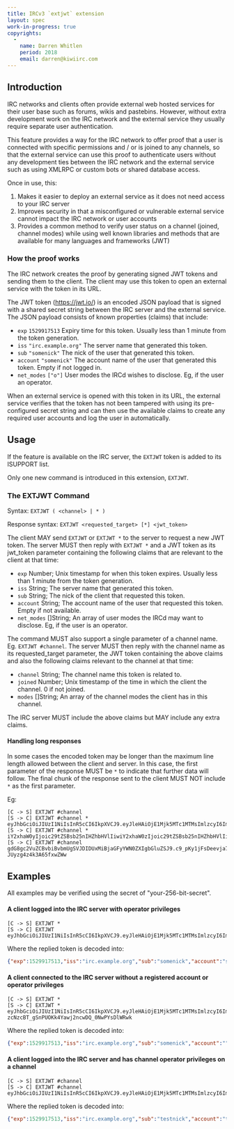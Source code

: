 ```yaml
---
title: IRCv3 `extjwt` extension
layout: spec
work-in-progress: true
copyrights:
  -
    name: Darren Whitlen
    period: 2018
    email: darren@kiwiirc.com
---
```

## Introduction

IRC networks and clients often provide external web hosted services for their user base such as forums, wikis and pastebins. However, without extra development work on the IRC network and the external service they usually require separate user authentication.

This feature provides a way for the IRC network to offer proof that a user is connected with specific permissions and / or is joined to any channels, so that the external service can use this proof to authenticate users without any development ties between the IRC network and the external service such as using XMLRPC or custom bots or shared database access.

Once in use, this:
1. Makes it easier to deploy an external service as it does not need access to your IRC server
2. Improves security in that a misconfigured or vulnerable external service cannot impact the IRC network or user accounts
3. Provides a common method to verify user status on a channel (joined, channel modes) while using well known libraries and methods that are available for many languages and frameworks (JWT)

### How the proof works

The IRC network creates the proof by generating signed JWT tokens and sending them to the client. The client may use this token to open an external service with the token in its URL.

The JWT token (https://jwt.io/) is an encoded JSON payload that is signed with a shared secret string between the IRC server and the external service. The JSON payload consists of known properties (claims) that include:
* `exp` `1529917513` Expiry time for this token. Usually less than 1 minute from the token generation.
* `iss` `"irc.example.org"` The server name that generated this token.
* `sub` `"somenick"` The nick of the user that generated this token.
* `account` `"somenick"` The account name of the user that generated this token. Empty if not logged in.
* `net_modes` `["o"]` User modes the IRCd wishes to disclose. Eg, if the user an operator.

When an external service is opened with this token in its URL, the external service verifies that the token has not been tampered with using its pre-configured secret string and can then use the available claims to create any required user accounts and log the user in automatically.

## Usage

If the feature is available on the IRC server, the `EXTJWT` token is added to its ISUPPORT list.

Only one new command is introduced in this extension, `EXTJWT`.

### The EXTJWT Command

Syntax: `EXTJWT ( <channel> | * )`

Response syntax: `EXTJWT <requested_target> [*] <jwt_token>`

The client MAY send `EXTJWT` or `EXTJWT *` to the server to request a new JWT token. The server MUST then reply with `EXTJWT *` and a JWT token as its jwt_token parameter containing the following claims that are relevant to the client at that time:

* `exp` Number; Unix timestamp for when this token expires. Usually less than 1 minute from the token generation.
* `iss` String; The server name that generated this token.
* `sub` String; The nick of the client that requested this token.
* `account` String; The account name of the user that requested this token. Empty if not available.
* `net_modes` []String; An array of user modes the IRCd may want to disclose. Eg, if the user is an operator.

The command MUST also support a single parameter of a channel name. Eg. `EXTJWT #channel`. The server MUST then reply with the channel name as its requested_target parameter, the JWT token containing the above claims and also the following claims relevant to the channel at that time:

* `channel` String; The channel name this token is related to.
* `joined` Number; Unix timestamp of the time in which the client the channel. 0 if not joined.
* `modes` []String; An array of the channel modes the client has in this channel.

The IRC server MUST include the above claims but MAY include any extra claims.

#### Handling long responses

In some cases the encoded token may be longer than the maximum line length allowed between the client and server. In this case, the first parameter of the response MUST be `*` to indicate that further data will follow. The final chunk of the response sent to the client MUST NOT include `*` as the first parameter.

Eg:
~~~
[C -> S] EXTJWT #channel
[S -> C] EXTJWT #channel * eyJhbGciOiJIUzI1NiIsInR5cCI6IkpXVCJ9.eyJleHAiOjE1Mjk5MTc1MTMsImlzcyI6ImlyYy5leGFtcGxlLm9yZyIsIm5pY2siOiJ0ZXN0bmljayIsImFjY291bnQiOiJ0ZXN0bmljayIsIm5ldF9tb2RlcyI6W10sImNoYW5uZWwiOiIjY2hhbm5lbCIsImpvaW5lZCI6dHJ1ZSwidGltZV9qb2luZWQiOjE1Mjk5MTc1MDEsIm1vZGVzIjpbIm8iXSwiY2xhaW0xIjoic29tZSBsb25nIHZhbHVlIiw
[S -> C] EXTJWT #channel * iY2xhaW0yIjoic29tZSBsb25nIHZhbHVlIiwiY2xhaW0zIjoic29tZSBsb25nIHZhbHVlIiwiY2xhaW00Ijoic29tZSBsb25nIHZhbHVlIiwiY2xhaW01Ijoic29tZSBsb25nIHZhbHVlIiwiY2xhaW02Ijoic29tZSBsb25nIHZhbHVlIiwiY2xhaW03Ijoic29tZSBsb25nIHZhbHVlIiwiY2xhaW04Ijoic29tZSBsb25nZXIgdmFsdWUgdG8gbWFrZSBzdXJlIHRoaXMgdG9rZW4gaXMgdG9vIGxvbmc
[S -> C] EXTJWT #channel gdG8gc2VuZCBvbiBvbmUgSVJDIDUxMiBjaGFyYWN0ZXIgbGluZSJ9.c9_pKy1jFsDeevja7o6spPa-JUyzg4z4k3A65fxwZWw
~~~

## Examples

All examples may be verified using the secret of "your-256-bit-secret".

#### A client logged into the IRC server with operator privileges
~~~
[C -> S] EXTJWT *
[S -> C] EXTJWT eyJhbGciOiJIUzI1NiIsInR5cCI6IkpXVCJ9.eyJleHAiOjE1Mjk5MTc1MTMsImlzcyI6ImlyYy5leGFtcGxlLm9yZyIsInN1YiI6InNvbWVuaWNrIiwiYWNjb3VudCI6InNvbWVuaWNrIiwibmV0X21vZGVzIjpbIm8iXX0.X_BOoVkpqkP8FoyF4bNFTiiGwBLBQtXjqCHYSEbu11w
~~~

Where the replied token is decoded into:
~~~json
{"exp":1529917513,"iss":"irc.example.org","sub":"somenick","account":"somenick","net_modes":["o"]}
~~~

#### A client connected to the IRC server without a registered account or operator privileges
~~~
[C -> S] EXTJWT *
[S -> C] EXTJWT * eyJhbGciOiJIUzI1NiIsInR5cCI6IkpXVCJ9.eyJleHAiOjE1Mjk5MTc1MTMsImlzcyI6ImlyYy5leGFtcGxlLm9yZyIsInN1YiI6InNvbWVuaWNrIiwiYWNjb3VudCI6IiIsIm5ldF9tb2RlcyI6W119.X0-zcNzcBT_gSnPUOKk4Yawj2ncwDQ_0NwPYsDlWRwk
~~~

Where the replied token is decoded into:
~~~json
{"exp":1529917513,"iss":"irc.example.org","sub":"somenick","account":"","net_modes":[]}
~~~

#### A client logged into the IRC server and has channel operator privileges on a channel
~~~
[C -> S] EXTJWT #channel
[S -> C] EXTJWT #channel eyJhbGciOiJIUzI1NiIsInR5cCI6IkpXVCJ9.eyJleHAiOjE1Mjk5MTc1MTMsImlzcyI6ImlyYy5leGFtcGxlLm9yZyIsInN1YiI6InRlc3RuaWNrIiwiYWNjb3VudCI6InRlc3RuaWNrIiwibmV0X21vZGVzIjpbXSwiY2hhbm5lbCI6IiNjaGFubmVsIiwiam9pbmVkIjoxNTI5OTE3NTAxLCJtb2RlcyI6WyJvIl19.SDIfSUblfeA3k67ZQAX54xCuUZoCCv9RiMSjnvEmdro
~~~

Where the replied token is decoded into:
~~~json
{"exp":1529917513,"iss":"irc.example.org","sub":"testnick","account":"testnick","net_modes":[],"channel":"#channel","joined":1529917501,"modes":["o"]}
~~~
